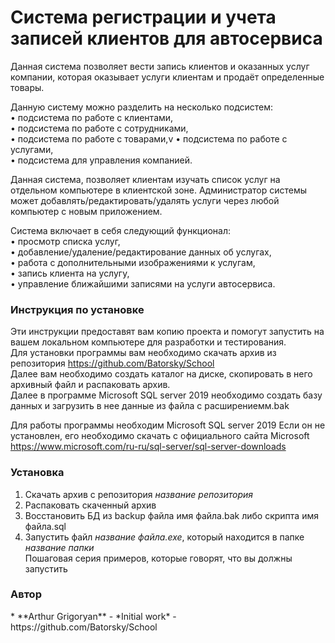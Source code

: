 <h1> Система регистрации и учета записей клиентов для автосервиса </h1>

Данная система позволяет вести запись клиентов и оказанных услуг компании, которая оказывает услуги клиентам и продаёт определенные товары.

Данную систему можно разделить на несколько подсистем:<br>
• подсистема по работе с клиентами,<br>
• подсистема по работе с сотрудниками,<br>
• подсистема по работе с товарами,v
• подсистема по работе с услугами,<br>
• подсистема для управления компанией.


Данная система, позволяет клиентам изучать список услуг на отдельном компьютере в клиентской зоне.
Администратор системы может добавлять/редактировать/удалять услуги через любой компьютер с новым приложением.

Система включает в себя следующий функционал:<br>
• просмотр списка услуг,<br>
• добавление/удаление/редактирование данных об услугах,<br>
• работа с дополнительными изображениями к услугам,<br>
• запись клиента на услугу,<br>
• управление ближайшими записями на услуги автосервиса.

<h3>Инструкция по установке</h3>

Эти инструкции предоставят вам копию проекта и помогут запустить на вашем локальном компьютере для разработки и тестирования.<br>
Для установки программы вам необходимо скачать архив из репозитория https://github.com/Batorsky/School<br>
Далее вам необходимо создать каталог на диске, скопировать в него архивный файл и распаковать архив.<br>
Далее в программе Microsoft SQL server 2019 необходимо создать базу данных и загрузить в нее данные из файла с расширениемм.bak

Для работы программы необходим Microsoft SQL server 2019
Если он не установлен, его необходимо скачать с официального сайта Microsoft https://www.microsoft.com/ru-ru/sql-server/sql-server-downloads

<h3>Установка</h3>

1. Скачать архив с репозитория *название репозитория*<br>
2. Распаковать скаченный архив<br>
3. Восстановить БД из backup файла имя файла.bak либо скрипта имя файла.sql<br>
4. Запустить файл *название файла.exe*, который находится в папке *название папки*<br>
Пошаговая серия примеров, которые говорят, что вы должны запустить


<h3> Автор </h3>
* **Arthur Grigoryan** - *Initial work* - https://github.com/Batorsky/School

